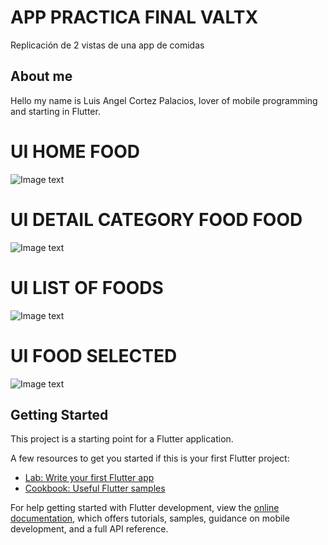 # APP PRACTICA FINAL VALTX

Replicación de 2 vistas de una app de comidas
## About me

Hello my name is Luis Angel Cortez Palacios, lover of mobile programming and starting in Flutter.

# UI HOME FOOD

![Image text](https://github.com/lucho120/Flutter_prueba_final_VALTX/blob/main/assets/screens/home.png)

# UI DETAIL CATEGORY FOOD FOOD

![Image text](https://github.com/lucho120/Flutter_prueba_final_VALTX/blob/main/assets/screens/detail_category_food.png)


# UI LIST OF FOODS

![Image text](https://github.com/lucho120/Flutter_prueba_final_VALTX/blob/main/assets/screens/list_foods.png)

# UI FOOD SELECTED

![Image text](https://github.com/lucho120/Flutter_prueba_final_VALTX/blob/main/assets/screens/food_select.png)


## Getting Started

This project is a starting point for a Flutter application.

A few resources to get you started if this is your first Flutter project:

- [Lab: Write your first Flutter app](https://docs.flutter.dev/get-started/codelab)
- [Cookbook: Useful Flutter samples](https://docs.flutter.dev/cookbook)

For help getting started with Flutter development, view the
[online documentation](https://docs.flutter.dev/), which offers tutorials,
samples, guidance on mobile development, and a full API reference.
